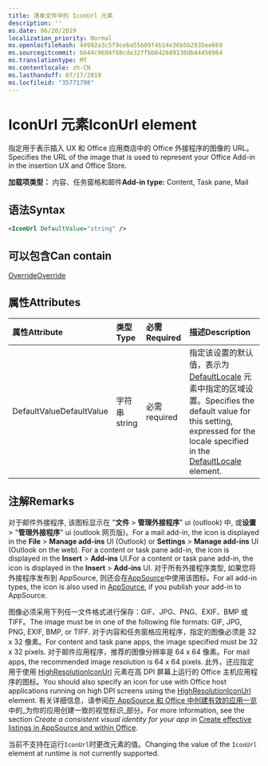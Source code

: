 ```yaml
---
title: 清单文件中的 IconUrl 元素
description: ''
ms.date: 06/20/2019
localization_priority: Normal
ms.openlocfilehash: 44992a3c5f9ceba55b09f4b14e36b5b2935ee669
ms.sourcegitcommit: bb44c9694f88cde32ffbb642689130db44456964
ms.translationtype: MT
ms.contentlocale: zh-CN
ms.lasthandoff: 07/17/2019
ms.locfileid: "35771798"
---
```

# <a name="iconurl-element"></a><span data-ttu-id="b5ee5-102">IconUrl 元素</span><span class="sxs-lookup"><span data-stu-id="b5ee5-102">IconUrl element</span></span>

<span data-ttu-id="b5ee5-103">指定用于表示插入 UX 和 Office 应用商店中的 Office 外接程序的图像的 URL。</span><span class="sxs-lookup"><span data-stu-id="b5ee5-103">Specifies the URL of the image that is used to represent your Office Add-in in the insertion UX and Office Store.</span></span>

<span data-ttu-id="b5ee5-104">**加载项类型：** 内容、任务窗格和邮件</span><span class="sxs-lookup"><span data-stu-id="b5ee5-104">**Add-in type:** Content, Task pane, Mail</span></span>

## <a name="syntax"></a><span data-ttu-id="b5ee5-105">语法</span><span class="sxs-lookup"><span data-stu-id="b5ee5-105">Syntax</span></span>

```XML
<IconUrl DefaultValue="string" />
```

## <a name="can-contain"></a><span data-ttu-id="b5ee5-106">可以包含</span><span class="sxs-lookup"><span data-stu-id="b5ee5-106">Can contain</span></span>

[<span data-ttu-id="b5ee5-107">Override</span><span class="sxs-lookup"><span data-stu-id="b5ee5-107">Override</span></span>](override.md)

## <a name="attributes"></a><span data-ttu-id="b5ee5-108">属性</span><span class="sxs-lookup"><span data-stu-id="b5ee5-108">Attributes</span></span>

|<span data-ttu-id="b5ee5-109">**属性**</span><span class="sxs-lookup"><span data-stu-id="b5ee5-109">**Attribute**</span></span>|<span data-ttu-id="b5ee5-110">**类型**</span><span class="sxs-lookup"><span data-stu-id="b5ee5-110">**Type**</span></span>|<span data-ttu-id="b5ee5-111">**必需**</span><span class="sxs-lookup"><span data-stu-id="b5ee5-111">**Required**</span></span>|<span data-ttu-id="b5ee5-112">**描述**</span><span class="sxs-lookup"><span data-stu-id="b5ee5-112">**Description**</span></span>|
|:-----|:-----|:-----|:-----|
|<span data-ttu-id="b5ee5-113">DefaultValue</span><span class="sxs-lookup"><span data-stu-id="b5ee5-113">DefaultValue</span></span>|<span data-ttu-id="b5ee5-114">字符串</span><span class="sxs-lookup"><span data-stu-id="b5ee5-114">string</span></span>|<span data-ttu-id="b5ee5-115">必需</span><span class="sxs-lookup"><span data-stu-id="b5ee5-115">required</span></span>|<span data-ttu-id="b5ee5-116">指定该设置的默认值，表示为 [DefaultLocale](defaultlocale.md) 元素中指定的区域设置。</span><span class="sxs-lookup"><span data-stu-id="b5ee5-116">Specifies the default value for this setting, expressed for the locale specified in the [DefaultLocale](defaultlocale.md) element.</span></span>|

## <a name="remarks"></a><span data-ttu-id="b5ee5-117">注解</span><span class="sxs-lookup"><span data-stu-id="b5ee5-117">Remarks</span></span>

<span data-ttu-id="b5ee5-118">对于邮件外接程序, 该图标显示在 "**文件** > **管理外接程序**" ui (outlook) 中, 或**设置** > "**管理外接程序**" ui (outlook 网页版)。</span><span class="sxs-lookup"><span data-stu-id="b5ee5-118">For a mail add-in, the icon is displayed in the  **File** > **Manage add-ins** UI (Outlook) or **Settings** > **Manage add-ins** UI (Outlook on the web).</span></span> <span data-ttu-id="b5ee5-119">For a content or task pane add-in, the icon is displayed in the **Insert** > **Add-ins** UI.</span><span class="sxs-lookup"><span data-stu-id="b5ee5-119">For a content or task pane add-in, the icon is displayed in the **Insert** > **Add-ins** UI.</span></span> <span data-ttu-id="b5ee5-120">对于所有外接程序类型, 如果您将外接程序发布到 AppSource, 则还会在[AppSource](https://appsource.microsoft.com)中使用该图标。</span><span class="sxs-lookup"><span data-stu-id="b5ee5-120">For all add-in types, the icon is also used in [AppSource](https://appsource.microsoft.com), if you publish your add-in to AppSource.</span></span>

<span data-ttu-id="b5ee5-121">图像必须采用下列任一文件格式进行保存：GIF、JPG、PNG、EXIF、BMP 或 TIFF。</span><span class="sxs-lookup"><span data-stu-id="b5ee5-121">The image must be in one of the following file formats: GIF, JPG, PNG, EXIF, BMP, or TIFF.</span></span> <span data-ttu-id="b5ee5-122">对于内容和任务窗格应用程序，指定的图像必须是 32 x 32 像素。</span><span class="sxs-lookup"><span data-stu-id="b5ee5-122">For content and task pane apps, the image specified must be 32 x 32 pixels.</span></span> <span data-ttu-id="b5ee5-123">对于邮件应用程序，推荐的图像分辨率是 64 x 64 像素。</span><span class="sxs-lookup"><span data-stu-id="b5ee5-123">For mail apps, the recommended image resolution is 64 x 64 pixels.</span></span> <span data-ttu-id="b5ee5-124">此外，还应指定用于使用 [HighResolutionIconUrl](highresolutioniconurl.md) 元素在高 DPI 屏幕上运行的 Office 主机应用程序的图标。</span><span class="sxs-lookup"><span data-stu-id="b5ee5-124">You should also specify an icon for use with Office host applications running on high DPI screens using the [HighResolutionIconUrl](highresolutioniconurl.md) element.</span></span> <span data-ttu-id="b5ee5-125">有关详细信息，请参阅[在 AppSource 和 Office 中创建有效的应用一览](/office/dev/store/create-effective-office-store-listings#create-a-consistent-visual-identity)中的_为你的应用创建一致的视觉标识_部分。</span><span class="sxs-lookup"><span data-stu-id="b5ee5-125">For more information, see the section _Create a consistent visual identity for your app_ in [Create effective listings in AppSource and within Office](/office/dev/store/create-effective-office-store-listings#create-a-consistent-visual-identity).</span></span>

<span data-ttu-id="b5ee5-126">当前不支持在运行`IconUrl`时更改元素的值。</span><span class="sxs-lookup"><span data-stu-id="b5ee5-126">Changing the value of the `IconUrl` element at runtime is not currently supported.</span></span>